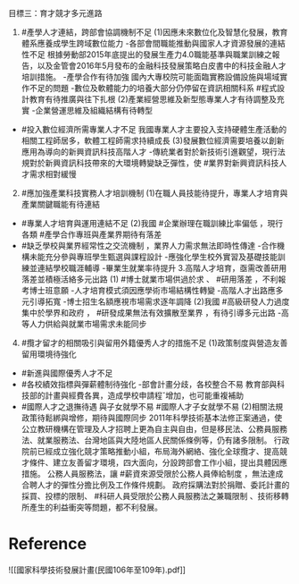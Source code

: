 目標三：育才競才多元進路
1. #產學人才連結，跨部會協調機制不足
(1)因應未來數位化及智慧化發展，教育體系應養成學生跨域數位能力
-各部會間職能推動與國家人才資源發展的連結性不足
根據勞動部2015年底提出的發展生產力4.0職能基準與職業訓練之報告，以及金管會2016年5月發布的金融科技發展策略白皮書中的科技金融人才培訓措施。
-產學合作有待加強
國內大專校院可能面臨實務設備設施與場域實作不足的問題
-數位及軟體能力的培養大部分仍停留在資訊相關科系
 #程式設計教育有待推廣與往下扎根
(2)產業經營思維及新型態專業人才有待調整及充實
-企業營運思維及組織結構有待轉型
- #投入數位經濟所需專業人才不足
我國專業人才主要投入支持硬體生產活動的相關工程師居多，軟體工程師需求持續成長
(3)發展數位經濟需要培養以創新應用為導向的新興資訊科技高階人才
-傳統業者對於新技術引進觀望，現行法規對於新興資訊科技帶來的大環境轉變缺乏彈性，使 #業界對新興資訊科技人才需求相對緩慢
2. #應加強產業科技實務人才培訓機制
(1)在職人員技能待提升，專業人才培育與產業關鍵職能有待連結
- #專業人才培育與運用連結不足
(2)我國 #企業辦理在職訓練比率偏低 ，現行各類 #產學合作專班與產業界期待有落差
- #缺乏學校與業界經常性之交流機制 ，業界人力需求無法即時性傳達
-合作機構未能充分參與專班學生甄選與課程設計
-應強化學生校外實習及基礎技能訓練並連結學校職涯輔導
-畢業生就業率待提升
3.高階人才培育，亟需改善研用落差並積極活絡多元出路
(1) #博士就業市場供過於求 、 #研用落差 ，不利報考博士班意願
-人才培育模式須因應學術市場結構性轉變
-高階人才出路應多元引導拓寬
-博士招生名額應視市場需求逐年調降
(2)我國 #高級研發人力過度集中於學界和政府 ， #研發成果無法有效擴散至業界 ，有待引導多元出路
-高等人力供給與就業市場需求未能同步
4. #攬才留才的相關吸引與留用外籍優秀人才的措施不足
(1)政策制度與營造友善留用環境待強化
- #新進與國際優秀人才不足
- #各校績效指標與彈薪體制待強化
-部會計畫分歧，各校整合不易
  教育部與科技部的計畫與經費各異，造成學校申請程ˇ增加，也可能重複補助
 - #國際人才之退撫待遇 與子女就學不易 #國際人才子女就學不易
 (2)相關法規政策待鬆綁與增修，期待與國際同步
 2011年科學技術基本法修正案通過，使公立教研機構在管理及人才招聘上更為自主與自由，但是移民法、公務員服務法、就業服務法、台灣地區與大陸地區人民關係條例等，仍有諸多限制。
 行政院前已經成立強化競才策略推動小組，布局海外網絡、強化全球攬才、提高競才條件、建立友善留才環境，四大面向，分設跨部會工作小組，提出具體因應措施。
 公務人員服務法，讓 #薪資來源受限於公務人員俸給制度 ，無法達成合聘人才的彈性分擔比例及工作條件規劃。
 政府採購法對於捐贈、委託計畫的採買、投標的限制、 #科研人員受限於公務人員服務法之兼職限制 、技術移轉所產生的利益衝突等問題，都不利發展。

# Reference
![[國家科學技術發展計畫(民國106年至109年).pdf]]